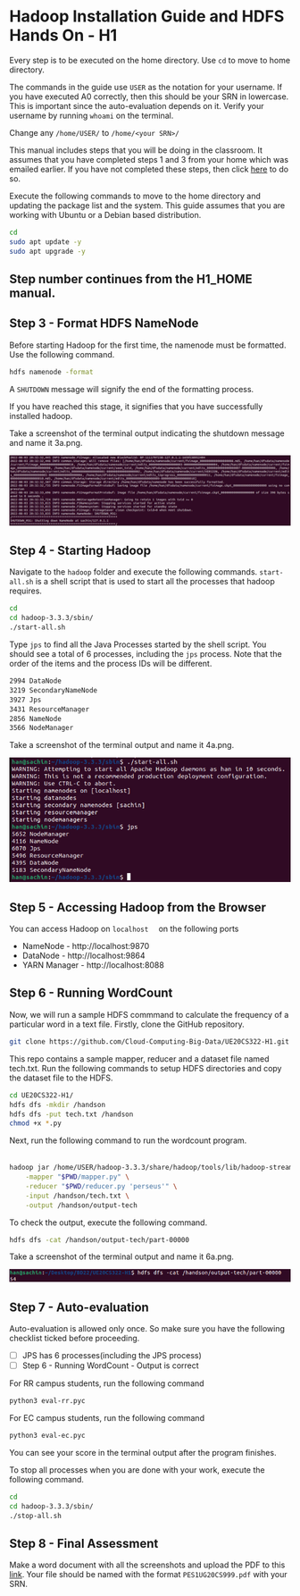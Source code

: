 # Hadoop Installation Guide and HDFS Hands On - H1

Every step is to be executed on the home directory. Use `cd` to move to home directory.

The commands in the guide use ```USER``` as the notation for your username. If you have executed A0 correctly, then this should be your SRN in lowercase. This is important since the auto-evaluation depends on it. Verify your username by running `whoami` on the terminal.

Change any `/home/USER/` to `/home/<your SRN>/`

This manual includes steps that you will be doing in the classroom. It assumes that you have completed steps 1 and 3 from your home which was emailed earlier. If you have not completed these steps, then click [here](https://github.com/Cloud-Computing-Big-Data/UE20CS322-H1/blob/main/H1_HOME.md) to do so.

Execute the following commands to move to the home directory and updating the package list and the system. This guide assumes that you are working with Ubuntu or a Debian based distribution.
```bash
cd
sudo apt update -y
sudo apt upgrade -y
```

## Step number continues from the H1_HOME manual.

## Step 3 - Format HDFS NameNode

Before starting Hadoop for the first time, the namenode must be formatted. Use the following command.
```bash
hdfs namenode -format
```

A `SHUTDOWN` message will signify the end of the formatting process.

If you have reached this stage, it signifies that you have successfully installed hadoop.

Take a screenshot of the terminal output indicating the shutdown message and name it 3a.png.

![3a.png](screenshots/3a.png)

## Step 4 - Starting Hadoop

Navigate to the ```hadoop``` folder and execute the following commands. ``start-all.sh`` is a shell script that is used to start all the processes that hadoop requires.

```bash
cd
cd hadoop-3.3.3/sbin/
./start-all.sh
```

Type `jps` to find all the Java Processes started by the shell script. You should see a total of 6 processes, including the `jps` process. Note that the order of the items and the process IDs will be different.

```bash
2994 DataNode
3219 SecondaryNameNode
3927 Jps
3431 ResourceManager
2856 NameNode
3566 NodeManager
```

Take a screenshot of the terminal output and name it 4a.png.

![4a.png](screenshots/4a.png)

## Step 5 - Accessing Hadoop from the Browser
You can access Hadoop on ```localhost  ``` on the following ports
* NameNode - http://localhost:9870
* DataNode - http://localhost:9864
* YARN Manager - http://localhost:8088

## Step 6 - Running WordCount
Now, we will run a sample HDFS commmand to calculate the frequency of a particular word in a text file.
Firstly, clone the GitHub repository.
```bash
git clone https://github.com/Cloud-Computing-Big-Data/UE20CS322-H1.git
```
This repo contains a sample mapper, reducer and a dataset file named tech.txt.
Run the following commands to setup HDFS directories and copy the dataset file to the HDFS.

```bash
cd UE20CS322-H1/
hdfs dfs -mkdir /handson
hdfs dfs -put tech.txt /handson
chmod +x *.py
```

Next, run the following command to run the wordcount program.

```bash

hadoop jar /home/USER/hadoop-3.3.3/share/hadoop/tools/lib/hadoop-streaming-3.3.3.jar \
    -mapper "$PWD/mapper.py" \
    -reducer "$PWD/reducer.py 'perseus'" \
    -input /handson/tech.txt \
    -output /handson/output-tech
```

To check the output, execute the following command.

```bash
hdfs dfs -cat /handson/output-tech/part-00000
```

Take a screenshot of the terminal output and name it 6a.png.

![6a.png](screenshots/6a.png)

## Step 7 - Auto-evaluation
Auto-evaluation is allowed only once. So make sure you have the following checklist ticked before proceeding.
* [ ] JPS has 6 processes(including the JPS process)
* [ ] Step 6 - Running WordCount - Output is correct

For RR campus students, run the following command
```bash
python3 eval-rr.pyc
```

For EC campus students, run the following command
```bash
python3 eval-ec.pyc
```

You can see your score in the terminal output after the program finishes.

To stop all processes when you are done with your work, execute the following command.

```bash
cd
cd hadoop-3.3.3/sbin/
./stop-all.sh
```

## Step 8 - Final Assessment
Make a word document with all the screenshots and upload the PDF to this [link](https://forms.gle/QZQZQZQZQZQZQZQ).
Your file should be named with the format ```PES1UG20CS999.pdf``` with your SRN.
